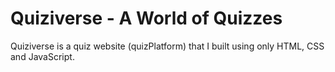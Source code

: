 # Quiziverse - A World of Quizzes
Quiziverse is a quiz website (quizPlatform) that I built using only HTML, CSS and JavaScript.
